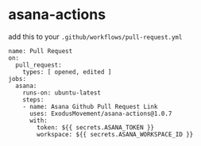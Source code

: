 # asana-actions

add this to your `.github/workflows/pull-request.yml`

```
name: Pull Request
on:
  pull_request:
    types: [ opened, edited ]
jobs:
  asana:
    runs-on: ubuntu-latest
    steps:
    - name: Asana Github Pull Request Link
      uses: ExodusMovement/asana-actions@1.0.7
      with:
        token: ${{ secrets.ASANA_TOKEN }}
        workspace: ${{ secrets.ASANA_WORKSPACE_ID }}
```